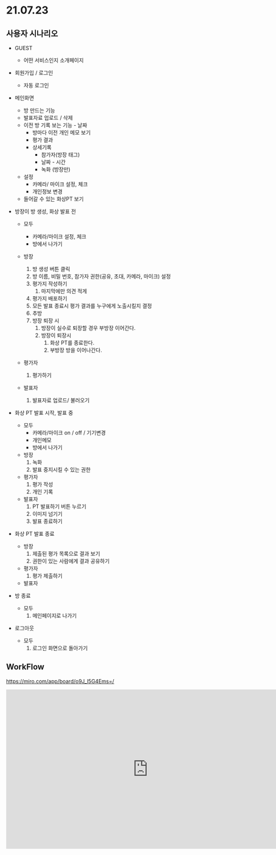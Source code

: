 # 21.07.23

## 사용자 시나리오

- GUEST
  - 어떤 서비스인지 소개페이지
- 회원가입 / 로그인
  - 자동 로그인
- 메인화면

  - 방 만드는 기능
  - 발표자료 업로드 / 삭제
  - 이전 방 기록 보는 기능 - 날짜
    - 방마다 이전 개인 메모 보기
    - 평가 결과
    - 상세기록
      - 참가자(방장 태그)
      - 날짜 - 시간
      - 녹화 (방장만)
  - 설정
    - 카메라/ 마이크 설정, 체크
    - 개인정보 변경
  - 들어갈 수 있는 화상PT 보기

- 방장이 방 생성, 화상 발표 전

  - 모두
    - 카메라/마이크 설정, 체크
    - 방에서 나가기
  - 방장

    1. 방 생성 버튼 클릭
    2. 방 이름, 비밀 번호, 참가자 권한(공유, 초대, 카메라, 마이크) 설정
    3. 평가지 작성하기
       1. 마지막에만 의견 적게
    4. 평가지 배포하기
    5. 모든 발표 종료시 평가 결과를 누구에게 노출시킬지 결정
    6. 추방
    7. 방장 퇴장 시
       1. 방장이 실수로 퇴장할 경우 부방장 이어간다.
       2. 방장이 퇴장시
          1. 화상 PT를 종료한다.
          2. 부방장 방을 이어나간다.

  - 평가자
    1. 평가하기
  - 발표자
    1. 발표자료 업로드/ 불러오기

- 화상 PT 발표 시작, 발표 중

  - 모두
    - 카메라/마이크 on / off / 기기변경
    - 개인메모
    - 방에서 나가기
  - 방장
    1. 녹화
    2. 발표 중지시킬 수 있는 권한
  - 평가자
    1. 평가 작성
    2. 개인 기록
  - 발표자
    1. PT 발표하기 버튼 누르기
    2. 이미지 넘기기
    3. 발표 종료하기

- 화상 PT 발표 종료

  - 방장
    1. 제출된 평가 목록으로 결과 보기
    2. 권한이 있는 사람에게 결과 공유하기
  - 평가자
    1. 평가 제출하기
  - 발표자

- 방 종료

  - 모두
    1. 메인페이지로 나가기

- 로그아웃
  - 모두
    1. 로그인 화면으로 돌아가기

## WorkFlow

https://miro.com/app/board/o9J_l5G4Ems=/

<iframe width="768" height="432" src="https://miro.com/app/live-embed/o9J_l5G4Ems=/?moveToViewport=-4676,-2658,8932,8728" frameBorder="0" scrolling="no" allowFullScreen></iframe>
